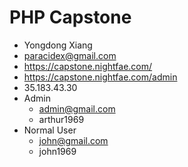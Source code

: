 # PHP Capstone

* Yongdong Xiang
* paracidex@gmail.com
* https://capstone.nightfae.com/
* https://capstone.nightfae.com/admin
* 35.183.43.30
* Admin
  * admin@gmail.com
  * arthur1969
* Normal User
  * john@gmail.com
  * john1969

